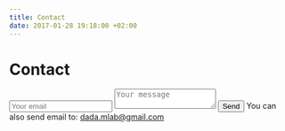 ```yaml
---
title: Contact
date: 2017-01-28 19:18:00 +02:00
---
```


# Contact

<form class="contactForm" method="POST" action="http://formspree.io/dada.mlab@gmail.com">
  <input type="email" name="email" placeholder="Your email" />
  <input type="hidden" name="_subject" value="Contacting from dada website" />
  <textarea name="message" placeholder="Your message"></textarea>
  <button type="submit">Send</button>
  <label>You can also send email to: <a href="mailto:dada.mlab@gmail.com?Subject=Contacting%20from%20dada%20website" target="_top">dada.mlab@gmail.com</a></label>
</form>
